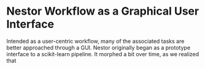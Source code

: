 # Nestor Workflow as a Graphical User Interface

Intended as a user-centric workflow, many of the associated tasks are better approached through a GUI. 
Nestor originally began as a prototype interface to a scikit-learn pipeline. 
It morphed a bit over time, as we realized that 

